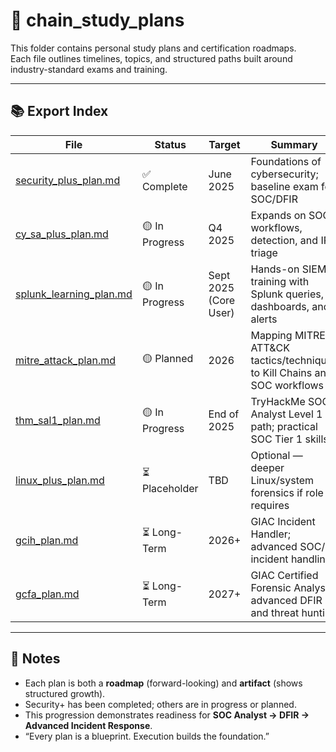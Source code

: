 # 📑 chain_study_plans

This folder contains personal study plans and certification roadmaps.  
Each file outlines timelines, topics, and structured paths built around industry-standard exams and training.

---

## 📚 Export Index

| File | Status | Target | Summary |
|------|--------|--------|---------|
| [security_plus_plan.md](./security_plus_plan.md) | ✅ Complete | June 2025 | Foundations of cybersecurity; baseline exam for SOC/DFIR |
| [cy_sa_plus_plan.md](./cy_sa_plus_plan.md) | 🟡 In Progress | Q4 2025 | Expands on SOC workflows, detection, and IR triage |
| [splunk_learning_plan.md](./splunk_learning_plan.md) | 🟡 In Progress | Sept 2025 (Core User) | Hands-on SIEM training with Splunk queries, dashboards, and alerts |
| [mitre_attack_plan.md](./mitre_attack_plan.md) | 🟡 Planned | 2026 | Mapping MITRE ATT&CK tactics/techniques to Kill Chains and SOC workflows |
| [thm_sal1_plan.md](./thm_sal1_plan.md) | 🟡 In Progress | End of 2025 | TryHackMe SOC Analyst Level 1 path; practical SOC Tier 1 skills |
| [linux_plus_plan.md](./linux_plus_plan.md) | ⏳ Placeholder | TBD | Optional — deeper Linux/system forensics if role requires |
| [gcih_plan.md](./gcih_plan.md) | ⏳ Long-Term | 2026+ | GIAC Incident Handler; advanced SOC/IR incident handling |
| [gcfa_plan.md](./gcfa_plan.md) | ⏳ Long-Term | 2027+ | GIAC Certified Forensic Analyst; advanced DFIR and threat hunting |

---

## 📝 Notes
- Each plan is both a **roadmap** (forward-looking) and **artifact** (shows structured growth).  
- Security+ has been completed; others are in progress or planned.  
- This progression demonstrates readiness for **SOC Analyst → DFIR → Advanced Incident Response**.  
- “Every plan is a blueprint. Execution builds the foundation.”
